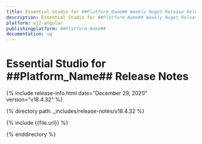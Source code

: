 ```yaml
---
title: Essential Studio for ##Platform_Name## Weekly Nuget Release Release Notes  
description: Essential Studio for ##Platform_Name## Weekly Nuget Release Release Notes  
platform: ej2-angular
publishingplatform: ##Platform_Name##
documentation: ug
---
```


# Essential Studio for  ##Platform_Name##  Release Notes  

{% include release-info.html date="December 29, 2020"   version="v18.4.32"  %} 

{% directory path: _includes/release-notes/v18.4.32 %}

{% include {{file.url}} %}

{% enddirectory %}
